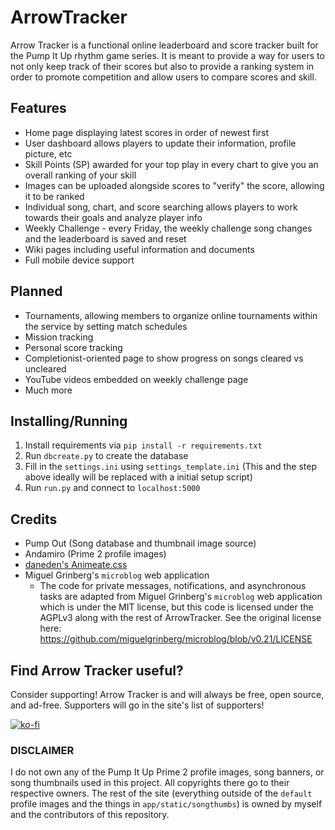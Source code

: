 # ArrowTracker

Arrow Tracker is a functional online leaderboard and score tracker built for the Pump It Up rhythm game series. It is meant to provide a way for users to not only keep track of their scores but also to provide a ranking system in order to promote competition and allow users to compare scores and skill.

## Features

* Home page displaying latest scores in order of newest first
* User dashboard allows players to update their information, profile picture, etc
* Skill Points (SP) awarded for your top play in every chart to give you an overall ranking of your skill
* Images can be uploaded alongside scores to "verify" the score, allowing it to be ranked
* Individual song, chart, and score searching allows players to work towards their goals and analyze player info
* Weekly Challenge - every Friday, the weekly challenge song changes and the leaderboard is saved and reset
* Wiki pages including useful information and documents
* Full mobile device support

## Planned

* Tournaments, allowing members to organize online tournaments within the service by setting match schedules
* Mission tracking
* Personal score tracking
* Completionist-oriented page to show progress on songs cleared vs uncleared
* YouTube videos embedded on weekly challenge page
* Much more

## Installing/Running

1. Install requirements via `pip install -r requirements.txt`
2. Run `dbcreate.py` to create the database
3. Fill in the `settings.ini` using `settings_template.ini` (This and the step above ideally will be replaced with a initial setup script)
4. Run `run.py` and connect to `localhost:5000`

## Credits

* Pump Out (Song database and thumbnail image source)
* Andamiro (Prime 2 profile images)
* [daneden's Animeate.css](https://github.com/daneden/animate.css)
* Miguel Grinberg's `microblog` web application
    * The code for private messages, notifications, and asynchronous tasks are adapted from Miguel Grinberg's `microblog` web application which is under the MIT license, but this code is licensed under the AGPLv3 along with the rest of ArrowTracker. See the original license here: https://github.com/miguelgrinberg/microblog/blob/v0.21/LICENSE

## Find Arrow Tracker useful?

Consider supporting! Arrow Tracker is and will always be free, open source, and ad-free. Supporters will go in the site's list of supporters!

[![ko-fi](https://www.ko-fi.com/img/githubbutton_sm.svg)](https://ko-fi.com/Y8Y8106HR)

### DISCLAIMER

I do not own any of the Pump It Up Prime 2 profile images, song banners, or song thumbnails used in this project. All copyrights there go to their respective owners. The rest of the site (everything outside of the `default` profile images and the things in `app/static/songthumbs`) is owned by myself and the contributors of this repository.
